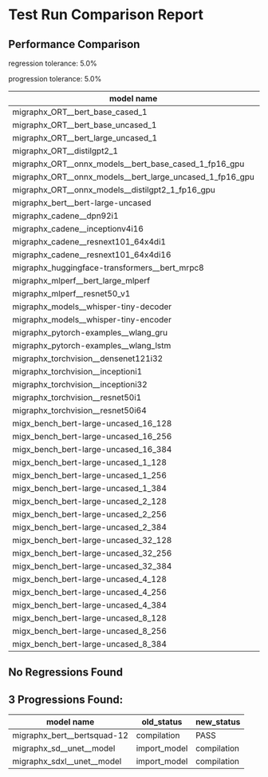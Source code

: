 # Test Run Comparison Report

## Performance Comparison

regression tolerance: 5.0%

progression tolerance: 5.0%

|model name|exit_status|analysis|old_time_ms|new_time_ms|change_ms|percent_change|
|---|---|---|---|---|---|---|
|migraphx_ORT__bert_base_cased_1|PASS|within tol|88.5288|86.4354|-2.0934|-2.36%|
|migraphx_ORT__bert_base_uncased_1|PASS|progression|104.2575|89.5489|-14.7086|-14.11%|
|migraphx_ORT__bert_large_uncased_1|PASS|progression|305.2926|248.971|-56.3216|-18.45%|
|migraphx_ORT__distilgpt2_1|PASS|regression|31.0769|35.0497|3.9728|12.78%|
|migraphx_ORT__onnx_models__bert_base_cased_1_fp16_gpu|Numerics|progression|93.9791|82.8865|-11.0926|-11.8%|
|migraphx_ORT__onnx_models__bert_large_uncased_1_fp16_gpu|Numerics|within tol|246.8237|253.3641|6.5404|2.65%|
|migraphx_ORT__onnx_models__distilgpt2_1_fp16_gpu|Numerics|within tol|40.2615|39.1426|-1.1188|-2.78%|
|migraphx_bert__bert-large-uncased|PASS|regression|389.766|478.5017|88.7356|22.77%|
|migraphx_cadene__dpn92i1|PASS|within tol|176.0171|174.3911|-1.626|-0.92%|
|migraphx_cadene__inceptionv4i16|PASS|within tol|5288.8137|5332.1583|43.3446|0.82%|
|migraphx_cadene__resnext101_64x4di1|PASS|within tol|337.467|323.4656|-14.0014|-4.15%|
|migraphx_cadene__resnext101_64x4di16|PASS|within tol|5103.5174|5037.4575|-66.0598|-1.29%|
|migraphx_huggingface-transformers__bert_mrpc8|PASS|regression|378.8184|833.7401|454.9217|120.09%|
|migraphx_mlperf__bert_large_mlperf|Numerics|progression|1287.0542|575.7035|-711.3506|-55.27%|
|migraphx_mlperf__resnet50_v1|PASS|within tol|89.4428|90.434|0.9912|1.11%|
|migraphx_models__whisper-tiny-decoder|PASS|progression|34.6667|32.7651|-1.9017|-5.49%|
|migraphx_models__whisper-tiny-encoder|Numerics|progression|198.0847|181.9387|-16.146|-8.15%|
|migraphx_pytorch-examples__wlang_gru|PASS|within tol|84.2434|83.6467|-0.5967|-0.71%|
|migraphx_pytorch-examples__wlang_lstm|PASS|within tol|40.7148|40.0272|-0.6876|-1.69%|
|migraphx_torchvision__densenet121i32|PASS|within tol|1610.8466|1619.3352|8.4887|0.53%|
|migraphx_torchvision__inceptioni1|PASS|within tol|197.3297|194.0136|-3.3161|-1.68%|
|migraphx_torchvision__inceptioni32|PASS|within tol|5402.6857|5401.6767|-1.009|-0.02%|
|migraphx_torchvision__resnet50i1|PASS|within tol|89.0594|87.9115|-1.1479|-1.29%|
|migraphx_torchvision__resnet50i64|PASS|within tol|5103.7119|5200.2773|96.5654|1.89%|
|migx_bench_bert-large-uncased_16_128|PASS|progression|2792.067|2596.8288|-195.2382|-6.99%|
|migx_bench_bert-large-uncased_16_256|PASS|within tol|4117.6671|4131.4642|13.7971|0.34%|
|migx_bench_bert-large-uncased_16_384|Numerics|within tol|5809.6243|5740.354|-69.2703|-1.19%|
|migx_bench_bert-large-uncased_1_128|PASS|regression|167.0051|893.7982|726.7931|435.19%|
|migx_bench_bert-large-uncased_1_256|PASS|within tol|285.5363|273.6011|-11.9352|-4.18%|
|migx_bench_bert-large-uncased_1_384|PASS|within tol|373.7518|369.6332|-4.1186|-1.1%|
|migx_bench_bert-large-uncased_2_128|PASS|within tol|386.8539|385.382|-1.4719|-0.38%|
|migx_bench_bert-large-uncased_2_256|PASS|within tol|578.7387|594.8976|16.1589|2.79%|
|migx_bench_bert-large-uncased_2_384|PASS|within tol|833.8288|808.1282|-25.7006|-3.08%|
|migx_bench_bert-large-uncased_32_128|PASS|within tol|5037.4221|5006.7862|-30.636|-0.61%|
|migx_bench_bert-large-uncased_32_256|PASS|within tol|7938.7413|8024.6084|85.8672|1.08%|
|migx_bench_bert-large-uncased_32_384|Numerics|within tol|11271.6194|11153.1686|-118.4508|-1.05%|
|migx_bench_bert-large-uncased_4_128|PASS|within tol|710.5995|711.4927|0.8933|0.13%|
|migx_bench_bert-large-uncased_4_256|PASS|within tol|1081.5039|1103.9499|22.446|2.08%|
|migx_bench_bert-large-uncased_4_384|PASS|within tol|1524.8563|1517.1563|-7.7|-0.5%|
|migx_bench_bert-large-uncased_8_128|PASS|within tol|1304.3957|1300.6686|-3.7271|-0.29%|
|migx_bench_bert-large-uncased_8_256|PASS|within tol|2081.485|2114.792|33.307|1.6%|
|migx_bench_bert-large-uncased_8_384|PASS|within tol|2907.1098|2899.6721|-7.4376|-0.26%|

## No Regressions Found

## 3 Progressions Found:

|model name|old_status|new_status|
|---|---|---|
|migraphx_bert__bertsquad-12|compilation|PASS|
|migraphx_sd__unet__model|import_model|compilation|
|migraphx_sdxl__unet__model|import_model|compilation|

